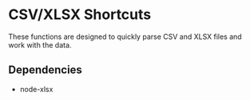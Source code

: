 # CSV/XLSX Shortcuts

These functions are designed to quickly parse CSV and XLSX files and work with the data.

## Dependencies

- node-xlsx

